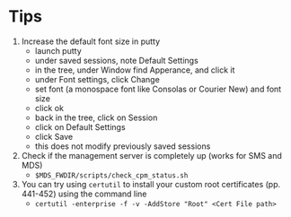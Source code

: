 # Tips
1. Increase the default font size in putty
    - launch putty
    - under saved sessions, note Default Settings
    - in the tree, under Window find Apperance, and click it
    - under Font settings, click Change
    - set font (a monospace font like Consolas or Courier New) and font size
    - click ok
    - back in the tree, click on Session
    - click on Default Settings
    - click Save
    - this does not modify previously saved sessions
2. Check if the management server is completely up (works for SMS and MDS)
    - `$MDS_FWDIR/scripts/check_cpm_status.sh`
3. You can try using `certutil` to install your custom root certificates (pp. 441-452) using the command line
    - `certutil -enterprise -f -v -AddStore "Root" <Cert File path>`
